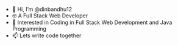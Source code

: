 - 👋 Hi, I’m @dinbandhu12
- 🤓 A Full Stack Web Developer
- 👀 Interested in Coding in Full Stack Web Development and Java Programming
- 📫 Lets write code together

<!---
dinbandhu12/dinbandhu12 is a ✨ special ✨ repository because its `README.md` (this file) appears on your GitHub profile.
You can click the Preview link to take a look at your changes.
--->
